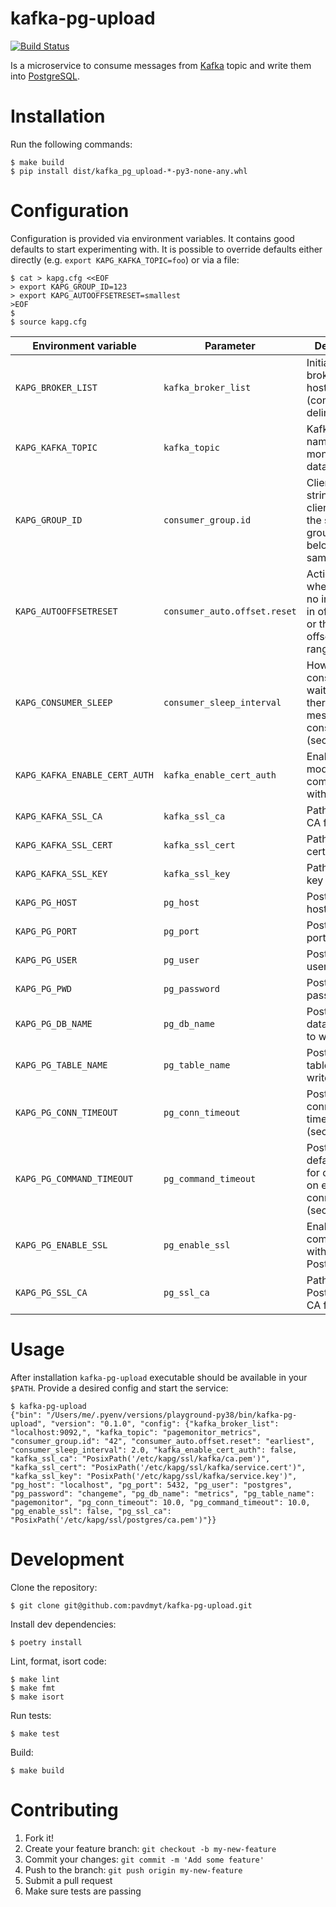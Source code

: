 kafka-pg-upload
===============

[![Build Status](https://travis-ci.org/pavdmyt/kafka-pg-upload.svg?branch=master)](https://travis-ci.org/pavdmyt/kafka-pg-upload)

Is a microservice to consume messages from [Kafka](https://kafka.apache.org/)
topic and write them into [PostgreSQL](https://www.postgresql.org/).


# Installation

Run the following commands:

```
$ make build
$ pip install dist/kafka_pg_upload-*-py3-none-any.whl
```


# Configuration

Configuration is provided via environment variables. It contains good defaults
to start experimenting with. It is possible to override defaults either directly
(e.g. `export KAPG_KAFKA_TOPIC=foo`) or via a file:

```
$ cat > kapg.cfg <<EOF
> export KAPG_GROUP_ID=123
> export KAPG_AUTOOFFSETRESET=smallest
>EOF
$
$ source kapg.cfg
```

| Environment variable           | Parameter                | Description                                        | Default                                   |
|--------------------------------|--------------------------|----------------------------------------------------|-------------------------------------------|
| `KAPG_BROKER_LIST`             | `kafka_broker_list`      | Initial list of brokers as host:port (comma delimited) | `"localhost:9092,"`                   |
| `KAPG_KAFKA_TOPIC`             | `kafka_topic`            | Kafka topic name to send monitoring data           | `"pagemonitor_metrics"`                   |
| `KAPG_GROUP_ID`                | `consumer_group.id`      | Client group id string. All clients sharing the same group.id belong to the same group | `42`  |
| `KAPG_AUTOOFFSETRESET`         | `consumer_auto.offset.reset` | Action to take when there is no initial offset in offset store or the desired offset is out of range | `"earliest"` |
| `KAPG_CONSUMER_SLEEP`          | `consumer_sleep_interval` | How long consumer waits when there is no messages to consume (seconds) | `2`                  |
| `KAPG_KAFKA_ENABLE_CERT_AUTH`  | `kafka_enable_cert_auth`  | Enable SSL mode for communication with Kafka      | `False`                                   |
| `KAPG_KAFKA_SSL_CA`            | `kafka_ssl_ca`           | Path to Kafka CA file                              | `"/etc/kapg/ssl/kafka/ca.pem"`            |
| `KAPG_KAFKA_SSL_CERT`          | `kafka_ssl_cert`         | Path to Kafka certificate file                     | `"/etc/kapg/ssl/kafka/service.cert"`      |
| `KAPG_KAFKA_SSL_KEY`           | `kafka_ssl_key`          | Path to Kafka key file                             | `"/etc/kapg/ssl/kafka/service.key"`       |
| `KAPG_PG_HOST`                 | `pg_host`                | PostgreSQL host                                    | `"localhost"`                             |
| `KAPG_PG_PORT`                 | `pg_port`                | PostgreSQL port                                    | `5432`                                    |
| `KAPG_PG_USER`                 | `pg_user`                | PostgreSQL user                                    | `"postgres"`                              |
| `KAPG_PG_PWD`                  | `pg_password`            | PostgreSQL password                                | `"changeme"`                              |
| `KAPG_PG_DB_NAME`              | `pg_db_name`             | PostgreSQL database name to write into             | `"metrics"`                               |
| `KAPG_PG_TABLE_NAME`           | `pg_table_name`          | PostgreSQL table name to write into                | `"pagemonitor"`                           |
| `KAPG_PG_CONN_TIMEOUT`         | `pg_conn_timeout`        | PostgreSQL connection timeout (seconds)            | `10.0`                                    |
| `KAPG_PG_COMMAND_TIMEOUT`      | `pg_command_timeout`     | PostgreSQL default timeout for operations on existing connection (seconds) | `10.0`            |
| `KAPG_PG_ENABLE_SSL`           | `pg_enable_ssl`          | Enable SSL for communication with PostgreSQL       | `False`                                   |
| `KAPG_PG_SSL_CA`               | `pg_ssl_ca`              | Path to PostgreSQL CA file                         | `"/etc/kapg/ssl/postgres/ca.pem"`         |


# Usage

After installation `kafka-pg-upload` executable should be available in your `$PATH`.
Provide a desired config and start the service:

```
$ kafka-pg-upload
{"bin": "/Users/me/.pyenv/versions/playground-py38/bin/kafka-pg-upload", "version": "0.1.0", "config": {"kafka_broker_list": "localhost:9092,", "kafka_topic": "pagemonitor_metrics", "consumer_group.id": "42", "consumer_auto.offset.reset": "earliest", "consumer_sleep_interval": 2.0, "kafka_enable_cert_auth": false, "kafka_ssl_ca": "PosixPath('/etc/kapg/ssl/kafka/ca.pem')", "kafka_ssl_cert": "PosixPath('/etc/kapg/ssl/kafka/service.cert')", "kafka_ssl_key": "PosixPath('/etc/kapg/ssl/kafka/service.key')", "pg_host": "localhost", "pg_port": 5432, "pg_user": "postgres", "pg_password": "changeme", "pg_db_name": "metrics", "pg_table_name": "pagemonitor", "pg_conn_timeout": 10.0, "pg_command_timeout": 10.0, "pg_enable_ssl": false, "pg_ssl_ca": "PosixPath('/etc/kapg/ssl/postgres/ca.pem')"}}
```


# Development

Clone the repository:

```
$ git clone git@github.com:pavdmyt/kafka-pg-upload.git
```

Install dev dependencies:

```
$ poetry install
```

Lint, format, isort code:

```
$ make lint
$ make fmt
$ make isort
```

Run tests:

```
$ make test
```

Build:

```
$ make build
```


# Contributing

1. Fork it!
2. Create your feature branch: `git checkout -b my-new-feature`
3. Commit your changes: `git commit -m 'Add some feature'`
4. Push to the branch: `git push origin my-new-feature`
5. Submit a pull request
6. Make sure tests are passing
